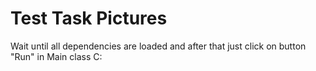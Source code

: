 # Test Task Pictures
Wait until all dependencies are loaded and after that just click on button "Run" in Main class C:  
